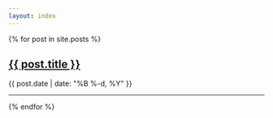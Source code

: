 ```yaml
---
layout: index
---
```

{% for post in site.posts %}
<div>
  <a href="{{ post.url | prepend: site.baseurl }}" class="text-link">
    <h2>
        {{ post.title }}
    </h2>
  </a>
  <p class="post-meta">
      {{ post.date | date: "%B %-d, %Y" }}
  </p>
</div>
<hr>
{% endfor %}
